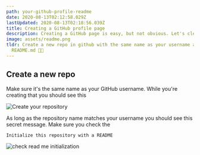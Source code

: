 ```yaml
---
path: your-github-profile-readme
date: 2020-08-13T02:12:58.029Z
lastUpdated: 2020-08-13T02:18:56.039Z
title: Creating a GitHub profile page
description: Creating a GitHub page is easy, but not obvious. Let's clear that up.
image: assets/readme.png
tldr: Create a new repo in github with the same name as your username and add a
  README.md 🤙🏼
---
```

## Create a new repo

Make sure it's the same name as your GitHub username. While you're creating that you should see this

![Create your repository](assets/creating_readme.png)

As long as the repository name matches your username you should see this secret message. Make sure you check the 

`Initialize this repository with a README`

![check read me initialization](assets/check_readme.png)

